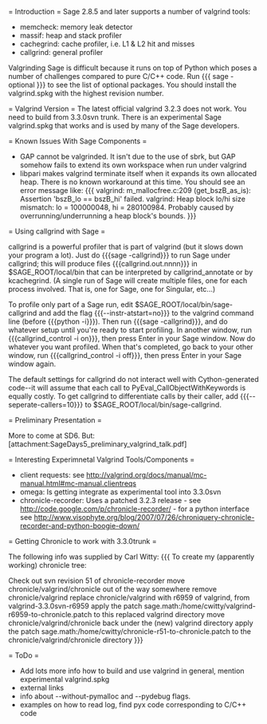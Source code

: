 = Introduction =
Sage 2.8.5 and later supports a number of valgrind tools:

 * memcheck: memory leak detector
 * massif: heap and stack profiler
 * cachegrind: cache profiler, i.e. L1 & L2 hit and misses
 * callgrind: general profiler

Valgrinding Sage is difficult because it runs on top of Python which poses a number of challenges compared to pure C/C++ code. Run
{{{
sage -optional
}}}
to see the list of optional packages. You should install the valgrind.spkg with the highest revision number. 

= Valgrind Version =
The latest official valgrind 3.2.3 does not work. You need to build from 3.3.0svn trunk. There is an experimental Sage valgrind.spkg that works and is used by many of the Sage developers.

= Known Issues With Sage Components =

 * GAP cannot be valgrinded. It isn't due to the use of sbrk, but GAP somehow fails to extend its own workspace when run under valgrind
 * libpari makes valgrind terminate itself when it expands its own allocated heap. There is no known workaround at this time. You should see an error message like:
{{{
valgrind: m_mallocfree.c:209 (get_bszB_as_is): Assertion 'bszB_lo == bszB_hi' failed.
valgrind: Heap block lo/hi size mismatch: lo = 100000048, hi = 280100984.
Probably caused by overrunning/underrunning a heap block's bounds.
}}}

= Using callgrind with Sage =

callgrind is a powerful profiler that is part of valgrind (but it slows down your program a lot).  Just do {{{sage -callgrind}}} to run Sage under callgrind; this will produce files {{{callgrind.out.nnnn}}} in $SAGE_ROOT/local/bin that can be interpreted by callgrind_annotate or by kcachegrind.  (A single run of Sage will create multiple files, one for each process involved.  That is, one for Sage, one for Singular, etc...)

To profile only part of a Sage run, edit $SAGE_ROOT/local/bin/sage-callgrind and add the flag {{{--instr-atstart=no}}} to the valgrind command line (before {{{python -i}}}).  Then run {{{sage -callgrind}}}, and do whatever setup until you're ready to start profiling.  In another window, run {{{callgrind_control -i on}}}, then press Enter in your Sage window.  Now do whatever you want profiled.  When that's completed, go back to your other window, run {{{callgrind_control -i off}}}, then press Enter in your Sage window again.

The default settings for callgrind do not interact well with Cython-generated code--it will assume that each call to PyEval_CallObjectWithKeywords is equally costly.  To get callgrind to differentiate calls by their caller, add {{{--seperate-callers=10}}} to $SAGE_ROOT/local/bin/sage-callgrind.

= Preliminary Presentation =

More to come at SD6. But: [attachment:SageDays5_preliminary_valgrind_talk.pdf]

= Interesting Experimnetal Valgrind Tools/Components =

 * client requests: see http://valgrind.org/docs/manual/mc-manual.html#mc-manual.clientreqs
 * omega: Is getting integrate as experimental tool into 3.3.0svn
 * chronicle-recorder: Uses a patched 3.2.3 release - see http://code.google.com/p/chronicle-recorder/ - for a python interface see http://www.visophyte.org/blog/2007/07/26/chroniquery-chronicle-recorder-and-python-boogie-down/

= Getting Chronicle to work with 3.3.0trunk =

The following info was supplied by Carl Witty:
{{{
To create my (apparently working) chronicle tree:

Check out svn revision 51 of chronicle-recorder
move chronicle/valgrind/chronicle out of the way somewhere
remove chronicle/valgrind
replace chronicle/valgrind with r6959 of valgrind, from valgrind-3.3.0svn-r6959
apply the patch sage.math:/home/cwitty/valgrind-r6959-to-chronicle.patch 
    to this replaced valgrind directory
move chronicle/valgrind/chronicle back under the (new) valgrind directory
apply the patch sage.math:/home/cwitty/chronicle-r51-to-chronicle.patch
    to the chronicle/valgrind/chronicle directory
}}}

= ToDo =
 * Add lots more info how to build and use valgrind in general, mention experimental valgrind.spkg
 * external links
 * info about --without-pymalloc and --pydebug flags.
 * examples on how to read log, find pyx code corresponding to C/C++ code
